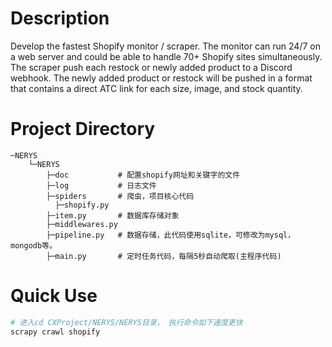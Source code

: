# Description
Develop the fastest Shopify monitor / scraper. The monitor can run 24/7 on a web server and could be able to handle 70+ Shopify sites simultaneously. The scraper  push each restock or newly added product to a Discord webhook. The newly added product or restock will be pushed in a format that contains a direct ATC link for each size, image, and stock quantity.


# Project Directory

```
─NERYS
    └─NERYS
        ├─doc           # 配置shopify网址和关键字的文件
        ├─log           # 日志文件
        ├─spiders       # 爬虫，项目核心代码
          ├─shopify.py
        ├─item.py       # 数据库存储对象 
        ├─middlewares.py     
        ├─pipeline.py   # 数据存储，此代码使用sqlite，可修改为mysql，mongodb等。 
        ├─main.py       # 定时任务代码，每隔5秒自动爬取(主程序代码) 

```


# Quick Use

```bash
# 进入cd CXProject/NERYS/NERYS目录， 执行命令如下速度更快
scrapy crawl shopify
```
